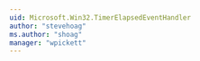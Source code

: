 ```yaml
---
uid: Microsoft.Win32.TimerElapsedEventHandler
author: "stevehoag"
ms.author: "shoag"
manager: "wpickett"
---
```

